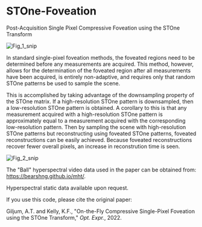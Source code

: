 # STOne-Foveation
Post-Acquisition Single Pixel Compressive Foveation using the STOne Transform

![Fig_1_snip](https://user-images.githubusercontent.com/44003292/166619966-c6111df1-d469-4880-a91b-38db367d1819.PNG)

In standard single-pixel foveation methods, the foveated regions need to be determined before any measurements are acquired. This method, however, allows for the determination of the foveated region after all measurements have been acquired, is entirely non-adaptive, and requires only that random STOne patterns be used to sample the scene.

This is accomplished by taking advantage of the downsampling property of the STOne matrix. If a high-resolution STOne pattern is downsampled, then a low-resolution STOne pattern is obtained. A corollary to this is that any measurement acquired with a high-resolution STOne pattern is approximately equal to a measurement acquired with the corresponding low-resolution pattern. Then by sampling the scene with high-resolution STOne patterns but reconstructing using foveated STOne patterns, foveated reconstructions can be easily achieved. Because foveated reconstructions recover fewer overall pixels, an increase in reconstrution time is seen.

![Fig_2_snip](https://user-images.githubusercontent.com/44003292/166619927-f9988804-1692-4e98-a494-4db76988ec9b.PNG)

The "Ball" hyperspectral video data used in the paper can be obtained from: https://bearshng.github.io/mht/.

Hyperspectral static data available upon request.

If you use this code, please cite the original paper:

Giljum, A.T. and Kelly, K.F., "On-the-Fly Compressive Single-Pixel Foveation using the STOne Transform," _Opt. Expr._, 2022.
